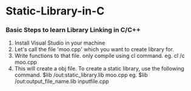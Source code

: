 # Static-Library-in-C
### Basic Steps to learn Library Linking in C/C++
1) Install Visual Studio in your machine
2) Let's call the file 'moo.cpp' which you want to create library for.
3) Write functions to that file.
   only compile using cl command.
   eg. cl /c moo.cpp
 4) This will create a obj file.
    To create a static library, use the following command.
  $lib /out:static_library.lib moo.cpp
  eg. $lib /out:output_file_name.lib inputfile.cpp
